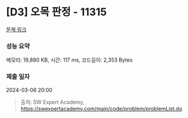 # [D3] 오목 판정 - 11315 

[문제 링크](https://swexpertacademy.com/main/code/problem/problemDetail.do?contestProbId=AXaSUPYqPYMDFASQ) 

### 성능 요약

메모리: 19,880 KB, 시간: 117 ms, 코드길이: 2,353 Bytes

### 제출 일자

2024-03-06 20:00



> 출처: SW Expert Academy, https://swexpertacademy.com/main/code/problem/problemList.do